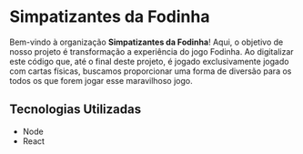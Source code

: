 # Simpatizantes da Fodinha

Bem-vindo à organização **Simpatizantes da Fodinha**! Aqui, o objetivo de nosso projeto é transformação a experiência do jogo Fodinha. Ao digitalizar este código que, até o final deste projeto, é jogado exclusivamente jogado com cartas físicas, buscamos proporcionar uma forma de diversão para os todos os que forem jogar esse maravilhoso jogo.

## Tecnologias Utilizadas

- Node
- React
